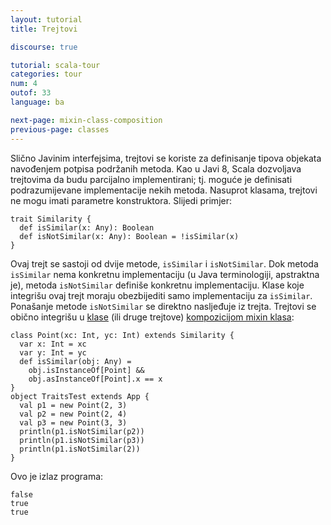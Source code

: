 ```yaml
---
layout: tutorial
title: Trejtovi

discourse: true

tutorial: scala-tour
categories: tour
num: 4
outof: 33
language: ba

next-page: mixin-class-composition
previous-page: classes
---
```


Slično Javinim interfejsima, trejtovi se koriste za definisanje tipova objekata navođenjem potpisa podržanih metoda.
Kao u Javi 8, Scala dozvoljava trejtovima da budu parcijalno implementirani;
tj. moguće je definisati podrazumijevane implementacije nekih metoda.
Nasuprot klasama, trejtovi ne mogu imati parametre konstruktora.
Slijedi primjer:
 
    trait Similarity {
      def isSimilar(x: Any): Boolean
      def isNotSimilar(x: Any): Boolean = !isSimilar(x)
    }
 
Ovaj trejt se sastoji od dvije metode, `isSimilar` i `isNotSimilar`. 
Dok metoda `isSimilar` nema konkretnu implementaciju (u Java terminologiji, apstraktna je), 
metoda `isNotSimilar` definiše konkretnu implementaciju. 
Klase koje integrišu ovaj trejt moraju obezbijediti samo implementaciju za `isSimilar`. 
Ponašanje metode `isNotSimilar` se direktno nasljeđuje iz trejta.
Trejtovi se obično integrišu u [klase](classes.html) (ili druge trejtove) [kompozicijom mixin klasa](mixin-class-composition.html):
 
    class Point(xc: Int, yc: Int) extends Similarity {
      var x: Int = xc
      var y: Int = yc
      def isSimilar(obj: Any) =
        obj.isInstanceOf[Point] &&
        obj.asInstanceOf[Point].x == x
    }
    object TraitsTest extends App {
      val p1 = new Point(2, 3)
      val p2 = new Point(2, 4)
      val p3 = new Point(3, 3)
      println(p1.isNotSimilar(p2))
      println(p1.isNotSimilar(p3))
      println(p1.isNotSimilar(2))
    }
 
Ovo je izlaz programa:

    false
    true
    true
